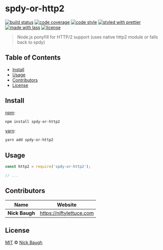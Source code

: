 # spdy-or-http2

[![build status](https://img.shields.io/travis/niftylettuce/spdy-or-http2.svg)](https://travis-ci.org/niftylettuce/spdy-or-http2)
[![code coverage](https://img.shields.io/codecov/c/github/niftylettuce/spdy-or-http2.svg)](https://codecov.io/gh/niftylettuce/spdy-or-http2)
[![code style](https://img.shields.io/badge/code_style-XO-5ed9c7.svg)](https://github.com/sindresorhus/xo)
[![styled with prettier](https://img.shields.io/badge/styled_with-prettier-ff69b4.svg)](https://github.com/prettier/prettier)
[![made with lass](https://img.shields.io/badge/made_with-lass-95CC28.svg)](https://lass.js.org)
[![license](https://img.shields.io/github/license/niftylettuce/spdy-or-http2.svg)](LICENSE)

> Node.js ponyfill for HTTP/2 support (uses native http2 module or falls back to spdy)


## Table of Contents

* [Install](#install)
* [Usage](#usage)
* [Contributors](#contributors)
* [License](#license)


## Install

[npm][]:

```sh
npm install spdy-or-http2
```

[yarn][]:

```sh
yarn add spdy-or-http2
```


## Usage

```js
const http2 = require('spdy-or-http2');

// ...
```


## Contributors

| Name           | Website                    |
| -------------- | -------------------------- |
| **Nick Baugh** | <https://niftylettuce.com> |


## License

[MIT](LICENSE) © [Nick Baugh](https://niftylettuce.com)


## 

[npm]: https://www.npmjs.com/

[yarn]: https://yarnpkg.com/
